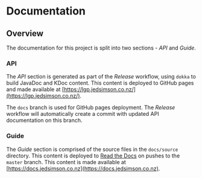 # Documentation

## Overview

The documentation for this project is split into two sections - *API* and *Guide*.

### API

The *API* section is generated as part of the *Release* workflow, using `dokka` to build JavaDoc and KDoc content. This content is deployed to GitHub pages and made available at [https://lgp.jedsimson.co.nz/](https://lgp.jedsimson.co.nz/).

The `docs` branch is used for GitHub pages deployment. The *Release* workflow will automatically create a commit with updated API documentation on this branch.

### Guide

The *Guide* section is comprised of the source files in the `docs/source` directory. This content is deployed to [Read the Docs](https://readthedocs.org/) on pushes to the `master` branch. This content is made available at [https://docs.jedsimson.co.nz](https://docs.jedsimson.co.nz).
